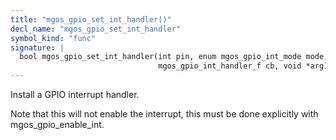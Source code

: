 ```yaml
---
title: "mgos_gpio_set_int_handler()"
decl_name: "mgos_gpio_set_int_handler"
symbol_kind: "func"
signature: |
  bool mgos_gpio_set_int_handler(int pin, enum mgos_gpio_int_mode mode,
                                 mgos_gpio_int_handler_f cb, void *arg);
---
```


Install a GPIO interrupt handler.

Note that this will not enable the interrupt, this must be done explicitly
with mgos_gpio_enable_int. 

